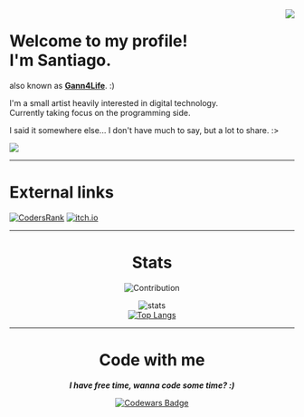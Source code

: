 <!-- "This is supposed to be a markdown comment, hello! OwO/" -->
<!-- Another comment, why not? :) -->

<img align="right" src="https://media.giphy.com/media/gjrYDwbjnK8x36xZIO/giphy.gif"/>

<h1>Welcome to my profile!<br>I'm Santiago.</h1>
 
also known as <b>[Gann4Life](https://gann4life.itch.io)</b>. :)
  
I'm a small artist heavily interested in digital technology.<br> 
Currently taking focus on the programming side.

I said it somewhere else... I don't have much to say, but a lot to share. :>

<img align="center" src="https://img.shields.io/github/last-commit/gann4life/gann4life?color=blue&label=Last%20Edit&style=for-the-badge"/>

---

<h1 name="socialmedia">External links</h1>
 
[![CodersRank](https://img.shields.io/badge/Coders-Rank-677?style=for-the-badge&logo=codersrank)](https://profile.codersrank.io/user/gann4life/)
[![itch.io](https://img.shields.io/badge/itch-io-red?style=for-the-badge)](https://gann4life.itch.io)

    
---

<div align="center">

<h1 name="stats">Stats</h1>

![Contribution](https://activity-graph.herokuapp.com/graph?username=gann4life&theme=react-dark&hide_border=true&area=true)

![stats](https://github-readme-stats.vercel.app/api?username=gann4life&count_private=true&show_icons=true&theme=github_dark&hide_border=true)<br>
[![Top Langs](https://github-readme-stats.vercel.app/api/top-langs/?username=gann4life&hide_border=true&hide=tcl,shaderlab,glsl,c%2B%2B,hlsl,hack,html,c,css,classic%20asp,xslt,batchfile&count_private=true&theme=github_dark&layout=compact&langs_count=6)](https://github.com/anuraghazra/github-readme-stats)

</div>

---
    
<div align="center">    
 
<h1 name="codewithme">Code with me</h1>

***I have free time, wanna code some time? :)***

[![Codewars Badge](https://www.codewars.com/users/Gann4Life/badges/large)](https://www.codewars.com/r/ipj2ng)

</div>
